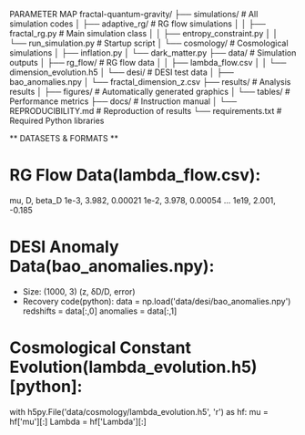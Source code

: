 PARAMETER MAP
fractal-quantum-gravity/
├── simulations/               # All simulation codes
│   ├── adaptive_rg/          # RG flow simulations
│   │   ├── fractal_rg.py      # Main simulation class
│   │   ├── entropy_constraint.py
│   │   └── run_simulation.py  # Startup script
│   └── cosmology/             # Cosmological simulations
│       ├── inflation.py
│       └── dark_matter.py
├── data/                      # Simulation outputs
│   ├── rg_flow/               # RG flow data
│   │   ├── lambda_flow.csv
│   │   └── dimension_evolution.h5
│   └── desi/                  # DESI test data
│       ├── bao_anomalies.npy
│       └── fractal_dimension_z.csv
├── results/                   # Analysis results
│   ├── figures/               # Automatically generated graphics
│   └── tables/                # Performance metrics
├── docs/                       # Instruction manual
│   └── REPRODUCIBILITY.md      # Reproduction of results
└── requirements.txt            # Required Python libraries

** DATASETS & FORMATS **
# RG Flow Data(lambda_flow.csv):

mu, D, beta_D
1e-3, 3.982, 0.00021
1e-2, 3.978, 0.00054
... 
1e19, 2.001, -0.185

# DESI Anomaly Data(bao_anomalies.npy):

- Size: (1000, 3) (z, δD/D, error)
- Recovery code(python):
data = np.load('data/desi/bao_anomalies.npy')
redshifts = data[:,0]
anomalies = data[:,1]

# Cosmological Constant Evolution(lambda_evolution.h5)[python]:

with h5py.File('data/cosmology/lambda_evolution.h5', 'r') as hf:
    mu = hf['mu'][:]
    Lambda = hf['Lambda'][:]

    
